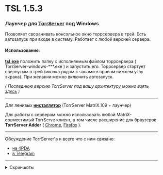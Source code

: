 # TSL 1.5.3  
### Лаунчер для [TorrServer](https://github.com/YouROK/TorrServer) под Windows  
Позволяет сворачивать консольное окно торрсервера в трей. Есть автозапуск при входе в систему. Работает с любой версией сервера.  
#### Использование:  
[**tsl.exe**](https://github.com/Noperkot/TSL/releases/latest/download/tsl.exe) положить папку с исполняемым файлом торрсервера ( TorrServer-windows-\*\*\*.exe ) и запустить его. Торрсервер стартует свернутым в трей (иконка рядом с часами в правом нижнем углу экрана). При желании можно включить автозапуск.  

_( Последнюю версию TorrServer под вашу архитектуру можно взять [здесь](https://github.com/YouROK/TorrServer/releases) )_  

***
Для ленивых [**инсталлятор**](https://github.com/Noperkot/TSL/releases/latest/download/TorrServer_MatriX.109_setup.exe) (TorrServer MatriX.109 + лаунчер) 

Для работы с сервером можно использовать любой MatriX-совместимый TorrServe клиент, в том числе расширение для браузеров **TorrServer Adder** ( [Chrome](https://chrome.google.com/webstore/detail/torrserver-adder/ihphookhabmjbgccflngglmidjloeefg?hl=ru), [Firefox](https://addons.mozilla.org/ru/firefox/addon/torrserver-adder/) ).
***
Обсуждение TorrServer'а и всего что с ним связано:
- [на 4PDA](https://4pda.to/forum/index.php?showtopic=889960)
- [в Telegram](https://t.me/TorrServe)
***
<details>
<summary>Скриншоты</summary>  

![](img/screen1.png)  

![](img/screen2.png)  
</details>
